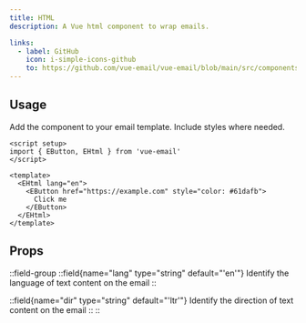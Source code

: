 ```yaml
---
title: HTML
description: A Vue html component to wrap emails.

links:
  - label: GitHub
    icon: i-simple-icons-github
    to: https://github.com/vue-email/vue-email/blob/main/src/components/EHtml.vue
---
```


## Usage
Add the component to your email template. Include styles where needed.

```vue
<script setup>
import { EButton, EHtml } from 'vue-email'
</script>

<template>
  <EHtml lang="en">
    <EButton href="https://example.com" style="color: #61dafb">
      Click me
    </EButton>
  </EHtml>
</template>
```

## Props

::field-group
  ::field{name="lang" type="string" default="'en'"}
  Identify the language of text content on the email
  ::

  ::field{name="dir" type="string" default="'ltr'"}
  Identify the direction of text content on the email
  ::
::
